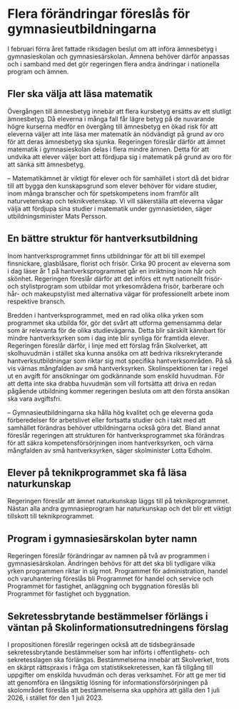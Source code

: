 # Flera förändringar föreslås för gymnasieutbildningarna

I februari förra året fattade riksdagen beslut om att införa ämnesbetyg i gymnasieskolan och gymnasiesärskolan. Ämnena behöver därför anpassas och i samband med det gör regeringen flera andra ändringar i nationella program och ämnen.

## Fler ska välja att läsa matematik

Övergången till ämnesbetyg innebär att flera kursbetyg ersätts av ett slutligt ämnesbetyg. Då eleverna i många fall får lägre betyg på de nuvarande högre kurserna medför en övergång till ämnesbetyg en ökad risk för att eleverna väljer att inte läsa mer matematik än nödvändigt på grund av oro för att deras ämnesbetyg ska sjunka. Regeringen föreslår därför att ämnet matematik i gymnasieskolan delas i flera mindre ämnen. Detta för att undvika att elever väljer bort att fördjupa sig i matematik på grund av oro för att sänka sitt ämnesbetyg.

– Matematikämnet är viktigt för elever och för samhället i stort då det bidrar till att bygga den kunskapsgrund som elever behöver för vidare studier, inom många branscher och för spetskompetens inom framför allt naturvetenskap och teknikvetenskap. Vi vill säkerställa att eleverna vågar välja att fördjupa sina studier i matematik under gymnasietiden, säger utbildningsminister Mats Persson.

## En bättre struktur för hantverksutbildning

Inom hantverksprogrammet finns utbildningar för att bli till exempel finsnickare, glasblåsare, florist och frisör. Cirka 90 procent av eleverna som i dag läser år 1 på hantverksprogrammet går en inriktning inom hår och skönhet. Regeringen föreslår därför att det införs ett nytt nationellt frisör\- och stylistprogram som utbildar mot yrkesområdena frisör, barberare och hår\- och makeupstylist med alternativa vägar för professionellt arbete inom respektive bransch.

Bredden i hantverksprogrammet, med en rad olika olika yrken som programmet ska utbilda för, gör det svårt att utforma gemensamma delar som är relevanta för de olika studievägarna. Detta blir särskilt kännbart för mindre hantverksyrken som i dag inte blir synliga för framtida elever. Regeringen föreslår därför, i linje med ett förslag från Skolverket, att skolhuvudmän i stället ska kunna ansöka om att bedriva riksrekryterande hantverksutbildningar som riktar sig mot specifika hantverksområden. På så vis värnas mångfalden av små hantverksyrken. Skolinspektionen tar i regel ut en avgift för ansökningar om godkännande som enskild huvudman. För att detta inte ska drabba huvudmän som vill fortsätta att driva en redan pågående utbildning kommer regeringen besluta om att den första ansökan ska vara avgiftsfri.

– Gymnasieutbildningarna ska hålla hög kvalitet och ge eleverna goda förberedelser för arbetslivet eller fortsatta studier och i takt med att samhället förändras behöver utbildningarna också göra det. Bland annat föreslår regeringen att strukturen för hantverksprogrammet ska förändras för att säkra kompetensförsörjningen inom hantverksyrken, och värna mångfalden av små hantverksyrken, säger skolminister Lotta Edholm.

## Elever på teknikprogrammet ska få läsa naturkunskap

Regeringen föreslår att ämnet naturkunskap läggs till på teknikprogrammet. Nästan alla andra gymnasieprogram har naturkunskap och det blir ett viktigt tillskott till teknikprogrammet.

## Program i gymnasiesärskolan byter namn

Regeringen föreslår förändringar av namnen på två av programmen i gymnasiesärskolan. Ändringen behövs för att det ska bli tydligare vilka yrken programmen riktar in sig mot. Programmet för administration, handel och varuhantering föreslås bli Programmet för handel och service och Programmet för fastighet, anläggning och byggnation föreslås bli Programmet för fastighet och byggnation.

## Sekretessbrytande bestämmelser förlängs i väntan på Skolinformationsutredningens förslag

I propositionen föreslår regeringen också att de tidsbegränsade sekretessbrytande bestämmelser som har införts i offentlighets\- och sekretesslagen ska förlängas. Bestämmelserna innebär att Skolverket, trots en skärpt rättspraxis i fråga om statistiksekretessen, kan få tillgång till uppgifter om enskilda huvudmän och deras verksamhet. För att ge mer tid att genomföra en långsiktig lösning för informationsförsörjningen på skolområdet föreslås att bestämmelserna ska upphöra att gälla den 1 juli 2026, i stället för den 1 juli 2023\.
